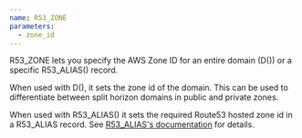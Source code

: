 ```yaml
---
name: R53_ZONE
parameters:
  - zone_id
---
```


R53_ZONE lets you specify the AWS Zone ID for an entire domain (D()) or a specific R53_ALIAS() record.

When used with D(), it sets the zone id of the domain. This can be used to differentiate between split horizon domains in public and private zones.

When used with R53_ALIAS() it sets the required Route53 hosted zone id in a R53_ALIAS record. See [R53_ALIAS's documentation](https://stackexchange.github.io/dnscontrol/js#R53_ALIAS) for details.
